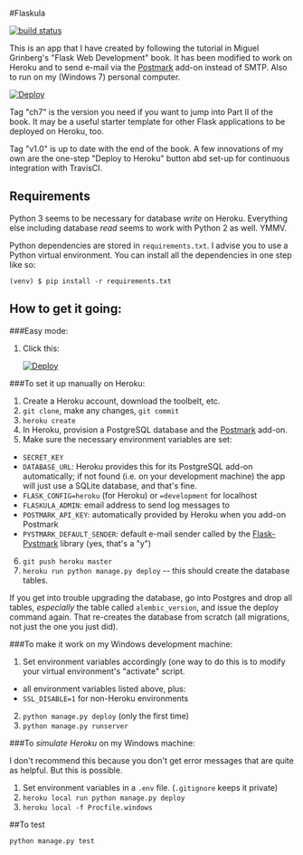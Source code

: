 #Flaskula

[![build status](https://travis-ci.org/joeclark-phd/flaskula.svg?branch=master)](https://travis-ci.org/joeclark-phd/flaskula)

This is an app that I have created by following the tutorial in Miguel 
Grinberg's "Flask Web Development" book.  It has been modified to work on 
Heroku and to send e-mail via the [Postmark](https://postmarkapp.com) add-on 
instead of SMTP.  Also to run on my (Windows 7) personal computer.

[![Deploy](https://www.herokucdn.com/deploy/button.svg)](https://heroku.com/deploy)

Tag "ch7" is the version you need if you want to jump into Part II of the
book.  It may be a useful starter template for other Flask applications to
be deployed on Heroku, too.

Tag "v1.0" is up to date with the end of the book. A few innovations of my own are the
one-step "Deploy to Heroku" button abd set-up for continuous integration with TravisCI.

## Requirements

Python 3 seems to be necessary for database *write* on Heroku.  Everything else
including database *read* seems to work with Python 2 as well.  YMMV.

Python dependencies are stored in `requirements.txt`.  I advise you to use a 
Python virtual environment. You can install all the dependencies in one step 
like so:

    (venv) $ pip install -r requirements.txt

## How to get it going: 

###Easy mode:

1. Click this: 
    
    [![Deploy](https://www.herokucdn.com/deploy/button.svg)](https://heroku.com/deploy)
   
###To set it up manually on Heroku:

1. Create a Heroku account, download the toolbelt, etc.
2. `git clone`, make any changes, `git commit`
3. `heroku create`
4. In Heroku, provision a PostgreSQL database and the 
     [Postmark](https://postmarkapp.com) add-on.
5. Make sure the necessary environment variables are set:
  - `SECRET_KEY`
  - `DATABASE_URL`: Heroku provides this for its PostgreSQL add-on 
    automatically; if not found (i.e. on your development machine) the app 
    will just use a SQLite database, and that's fine.
  - `FLASK_CONFIG=heroku` (for Heroku) or `=development` for localhost
  - `FLASKULA_ADMIN`: email address to send log messages to
  - `POSTMARK_API_KEY`: automatically provided by Heroku when you add-on 
    Postmark
  - `PYSTMARK_DEFAULT_SENDER`: default e-mail sender called by the 
    [Flask-Pystmark](https://github.com/xsleonard/flask-pystmark) library 
    (yes, that's a "y")
6. `git push heroku master`
7. `heroku run python manage.py deploy` -- this should create the database
    tables.
    
If you get into trouble upgrading the database, go into Postgres and drop
all tables, *especially* the table called `alembic_version`, and issue the
deploy command again.  That re-creates the database from scratch (all
migrations, not just the one you just did).
    
###To make it work on my Windows development machine:

1. Set environment variables accordingly (one way to do this is to modify
    your virtual environment's "activate" script.
  - all environment variables listed above, plus:
  - `SSL_DISABLE=1` for non-Heroku environments    
2. `python manage.py deploy` (only the first time)
3. `python manage.py runserver`

###To *simulate Heroku* on my Windows machine:

I don't recommend this because you don't get error messages that are quite as
helpful.  But this is possible.

1. Set environment variables in a `.env` file. (`.gitignore` keeps it private)
2. `heroku local run python manage.py deploy`
3. `heroku local -f Procfile.windows`


##To test

    python manage.py test
    
    